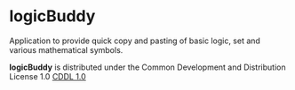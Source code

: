 # logicBuddy
Application to provide quick copy and pasting of basic logic, set and various mathematical symbols.

<b>logicBuddy</B> is distributed under the Common Development and Distribution License 1.0 <a href="https://opensource.org/licenses/CDDL-1.0" title="">CDDL 1.0</a> 

